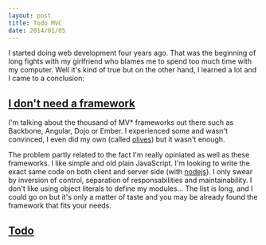```yaml
---
layout: post
title: Todo MVC
date: 2014/01/05
---
```


I started doing web development four years ago. That was the beginning of long fights with my girlfriend who blames me to spend too much time with my computer. Well it's kind of true but on the other hand, I learned a lot and I came to a conclusion: 

## <a class="post-section" href="#noframework">I don't need a framework</a>

I'm talking about the thousand of MV* frameworks out there such as Backbone, Angular, Dojo or Ember. I experienced some and wasn't convinced, I even did my own (called [olives](http://github.com/flams/olives)) but it wasn't enough.

The problem partly related to the fact I'm really opiniated as well as these frameworks. I like simple and old plain JavaScript. I'm looking to write the exact same code on both client and server side (with [nodejs](http://nodejs.org/)). I only swear by inversion of control, separation of responsabilities and maintainability. I don't like using object literals to define my modules... The list is long, and I could go on but it's only a matter of taste and you may be already found the framework that fits your needs.


## <a class="post-section" href="#todo">Todo</a>


<script src""></script>